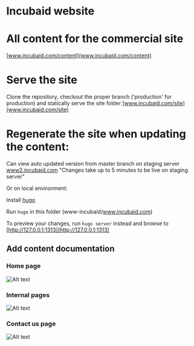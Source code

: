 # Incubaid website

# All content for the commercial site

[www.incubaid.com/content](www.incubaid.com/content)

# Serve the site

Clone the repository, checkout the proper branch ('production' for production) and statically serve the site folder
[www.incubaid.com/site](www.incubaid.com/site)


# Regenerate the site when updating the content:

Can view auto updated version from master branch on staging server [www2.incubaid.com](http://www2.incubaid.com) "Changes take up to 5 minutes to be live on staging server"

Or on local environment:

Install [hugo](http://gohugo.io/overview/installing/)

Run `hugo` in this folder (www-incubaid/www.incubaid.com)

To preview your changes, run `hugo server` instead and browse to [http://127.0.0.1:1313](http://127.0.0.1:1313)

## Add content documentation

### Home page
![Alt text](https://git.aydo.com/static-websites/www-incubaid/raw/master/www.incubaid.com/static/images/home-screenshot.png)

### Internal pages
![Alt text](https://git.aydo.com/static-websites/www-incubaid/raw/master/www.incubaid.com/static/images/internal-pages.png)

### Contact us page
![Alt text](https://git.aydo.com/static-websites/www-incubaid/raw/9c4694f1b8448fd88bdea3bb6b28ca72d1b3fbf6/www.incubaid.com/static/images/contact-us.png)
